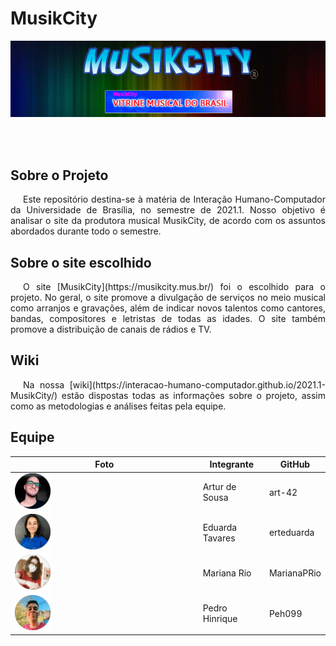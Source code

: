 # MusikCity

![](img/musikCity.png)

<br> <br/>

## Sobre o Projeto

<p style="text-indent: 20px; text-align: justify">
Este repositório destina-se à matéria de Interação Humano-Computador da Universidade de Brasília, no semestre de 2021.1. Nosso objetivo é analisar o site da produtora musical MusikCity, de acordo com os assuntos abordados durante todo o semestre. 
</p>
  
## Sobre o site escolhido

<p style="text-indent: 20px; text-align: justify">
O site [MusikCity](https://musikcity.mus.br/) foi o escolhido para o projeto. No geral, o site promove a divulgação de serviços no meio musical como arranjos e gravações, além de indicar novos talentos como cantores, bandas, compositores e letristas de todas as idades. O site também promove a distribuição de canais de rádios e TV.
</p>
  
## Wiki

<p style="text-indent: 20px; text-align: justify">
Na nossa [wiki](https://interacao-humano-computador.github.io/2021.1-MusikCity/) estão dispostas todas as informações sobre o projeto, assim como as metodologias e análises
feitas pela equipe. 
</p>

## Equipe

Foto                                 |Integrante      |GitHub
-------------------------------------|--------------  |------
<img src="img/Artur.png" width="20%">|Artur de Sousa  |art-42
<img src="img/Duda.png" width="20%"> |Eduarda Tavares |erteduarda
<img src="img/Mari.png" width="20%"> |Mariana Rio     |MarianaPRio
<img src="img/pedro.png" width="20%">|Pedro Hinrique  |Peh099
